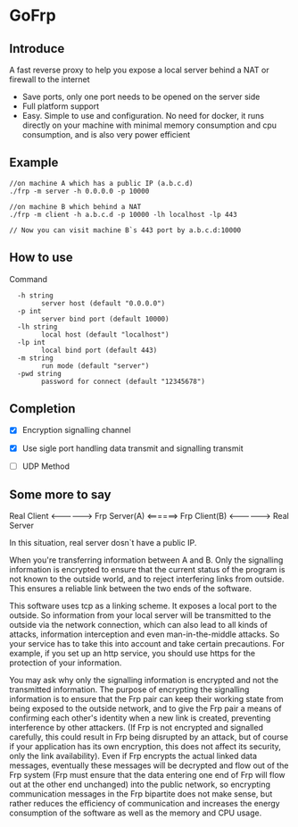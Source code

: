 # GoFrp

## Introduce

A fast reverse proxy to help you expose a local server behind a NAT or firewall to the internet

 - Save ports, only one port needs to be opened on the server side
 - Full platform support
 - Easy. Simple to use and configuration. No need for docker, it runs directly on your machine with minimal memory consumption and cpu consumption, and is also very power efficient

## Example

```
//on machine A which has a public IP (a.b.c.d)
./frp -m server -h 0.0.0.0 -p 10000

//on machine B which behind a NAT 
./frp -m client -h a.b.c.d -p 10000 -lh localhost -lp 443

// Now you can visit machine B`s 443 port by a.b.c.d:10000
```

## How to use
Command
```
  -h string
        server host (default "0.0.0.0")
  -p int
        server bind port (default 10000)
  -lh string
        local host (default "localhost")
  -lp int
        local bind port (default 443)
  -m string
        run mode (default "server")
  -pwd string
        password for connect (default "12345678")
```

## Completion

- [x] Encryption signalling channel
- [x] Use sigle port handling data transmit and signalling transmit
- [ ] UDP Method


## Some more to say
                       
Real Client <------> Frp Server(A) <======> Frp Client(B) <------> Real Server

In this situation, real server dosn`t have a public IP.

When you're transferring information between A and B. Only the signalling information is encrypted to ensure that the current status of the program is not known to the outside world, and to reject interfering links from outside. This ensures a reliable link between the two ends of the software.

This software uses tcp as a linking scheme. It exposes a local port to the outside. So information from your local server will be transmitted to the outside via the network connection, which can also lead to all kinds of attacks, information interception and even man-in-the-middle attacks. So your service has to take this into account and take certain precautions. For example, if you set up an http service, you should use https for the protection of your information.

You may ask why only the signalling information is encrypted and not the transmitted information. The purpose of encrypting the signalling information is to ensure that the Frp pair can keep their working state from being exposed to the outside network, and to give the Frp pair a means of confirming each other's identity when a new link is created, preventing interference by other attackers. (If Frp is not encrypted and signalled carefully, this could result in Frp being disrupted by an attack, but of course if your application has its own encryption, this does not affect its security, only the link availability). Even if Frp encrypts the actual linked data messages, eventually these messages will be decrypted and flow out of the Frp system (Frp must ensure that the data entering one end of Frp will flow out at the other end unchanged) into the public network, so encrypting communication messages in the Frp bipartite does not make sense, but rather reduces the efficiency of communication and increases the energy consumption of the software as well as the memory and CPU usage.